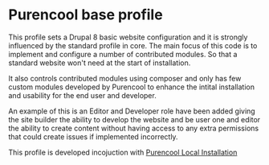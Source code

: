 # Purencool base profile

This profile sets a Drupal 8 basic website configuration and it is strongly influenced by the standard profile in core. The main focus of this code is to implement and configure a number of contributed modules. So that a standard website won't need at the start of installation.

It also controls contributed modules using composer and only has few custom modules developed by Purencool to enhance the intital installation and usability for the end user and developer. 

An example of this is an Editor and Developer role have been added giving the site builder the ability to develop the website and be user one and editor the ability to create content without having access to any extra permissions that could create issues if implemented incorrectly.

This profile is developed incojuction with [Purencool Local Installation](https://github.com/purencool/purencool)
